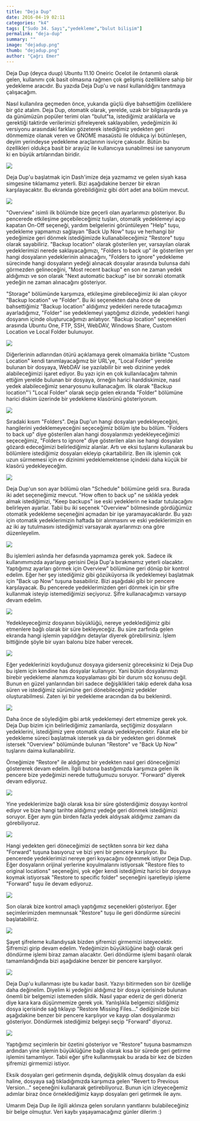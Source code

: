 ```yaml
---
title: "Deja Dup"
date: 2016-04-19 02:11
categories: "k4"
tags: ["Sudo 34. Sayı","yedekleme","bulut bilişim"]
permalink: "deja-dup"
summary: ""
image: "dejadup.png"
thumb: "dejadup.png"
author: "Çağrı Emer"
---
```


Deja Dup (deyca duup) Ubuntu 11.10 Oneiric Ocelot ile öntanımlı olarak gelen, kullanımı çok basit olmasına rağmen çok gelişmiş özelliklere sahip bir yedekleme aracıdır. Bu yazıda Deja Dup'u ve nasıl kullanıldığını tanıtmaya çalışacağım.

Nasıl kullanılıra geçmeden önce, yukarıda güçlü diye bahsettiğim özelliklere bir göz atalım. Deja Dup, otomatik olarak, yerelde, uzak bir bilgisayarda ya da günümüzün popüler terimi olan "bulut"ta, istediğimiz aralıklarla ve gerektiği taktirde verilerimizi şifreleyerek saklayabilen, yedeğimizin iki versiyonu arasındaki farkları gözeterek istediğimiz yedekten geri dönmemize olanak veren ve GNOME masaüstü ile oldukça iyi bütünleşen, deyim yerindeyse yedekleme araçlarının isviçre çakısıdır. Bütün bu özellikleri oldukça basit bir arayüz ile kullanıcıya sunabilmesi ise sanıyorum ki en büyük artılarından biridir.

![](images/post/deja-dup/1.png)

Deja Dup'u başlatmak için Dash'imize deja yazmamız ve gelen siyah kasa simgesine tıklamamız yeterli. Bizi aşağıdakine benzer bir ekran karşılayacaktır. Bu ekranda görebildiğiniz gibi dört adet ana bölüm mevcut.

![](images/post/deja-dup/2.png)

"Overview" isimli ilk bölümde bize geçerli olan ayarlarımızı gösteriyor. Bu pencerede etkileşime geçebileceğimiz tuşları, otomatik yedeklemeyi açıp kapatan On-Off seçeneği, yardım belgelerini görüntüleyen "Help" tuşu, yedekleme yapmamızı sağlayan "Back Up Now" tuşu ve herhangi bir yedeğimize geri dönmek istediğimizde kullanabileceğimiz "Restore" tuşu olarak sayabiliriz. "Backup location" olarak gösterilen yer, varsayılan olarak yedeklerimizi nerede saklayacağımızı, "Folders to back up" ile gösterilen yer hangi dosyaların yedeklerinin alınacağını, "Folders to ignore" yedekleme sürecinde hangi dosyaların yedeği alınacak dosyalar arasında bulunsa dahi görmezden gelineceğini, "Most recent backup" en son ne zaman yedek aldığımızı ve son olarak "Next automatic backup" ise bir sonraki otomatik yedeğin ne zaman alınacağını gösteriyor.

"Storage" bölümünde karşımıza, etkileşime girebileceğimiz iki alan çıkıyor "Backup location" ve "Folder". Bu iki seçenekten daha önce de bahsettiğimiz "Backup location" aldığımız yedekleri nerede tutacağımızı ayarladığımız, "Folder" ise yedeklemeyi yaptığımız dizinde, yedekleri hangi dosyanın içinde oluşturucağımızı anlatıyor. "Backup location" seçenekleri arasında Ubuntu One, FTP, SSH, WebDAV, Windows Share, Custom Location ve Local Folder bulunuyor.

![](images/post/deja-dup/3.png)

Diğerlerinin adlarından ötürü açıklamaya gerek olmamakla birlikte "Custom Location" kendi tanımlayacağımız bir URL'ye, "Local Folder" yerelde bulunan bir dosyaya, WebDAV ise yazılabilir bir web dizinine yedek alabileceğimizi işaret ediyor. Bu yazı için en çok kullanılacağını tahmin ettiğim yerelde bulunan bir dosyaya, örneğin harici harddiskimize, nasıl yedek alabileceğimiz senaryosunu kullanacağım. İlk olarak "Backup location"'i "Local Folder" olarak seçip gelen ekranda "Folder" bölümüne harici diskim üzerinde bir yedekleme klasörünü gösteriyorum.

![](images/post/deja-dup/4.png)

Sıradaki kısım "Folders". Deja Dup'un hangi dosyaları yedekleyeceğini, hangilerini yedeklemeyeceğini seçeceğimiz bölüm işte bu bölüm. "Folders to back up" diye gösterilen alan hangi dosyalarımızı yedekleyeceğimizi seçeceğimiz, "Folders to ignore" diye gösterilen alan ise hangi dosyaları gözardı edeceğimizi belirlediğimiz alanlar. Artı ve eksi tuşlarını kullanarak bu bölümlere istediğimiz dosyaları ekleyip çıkartabiliriz. Ben ilk işlemin çok uzun sürmemesi için ev dizinimi yedeklemektense içindeki daha küçük bir klasörü yedekleyeceğim.

![](images/post/deja-dup/5.png)

Deja Dup'un son ayar bölümü olan "Schedule" bölümüne geldi sıra. Burada iki adet seçeneğimiz mevcut. "How often to back up" ne sıklıkla yedek almak istediğimizi, "Keep backups" ise eski yedeklerin ne kadar tutulacağını belirleyen ayarlar. Tabii bu iki seçenek "Overview" bölmesinde gördüğümüz otomatik yedekleme seçeneğini açmadan bir işe yaramayacaklardır. Bu yazı için otomatik yedeklerimizin haftada bir alınmasını ve eski yedeklerimizin en az iki ay tutulmasını istediğimizi varsayarak ayarlarımızı ona göre düzenleyelim.

![](images/post/deja-dup/6.png)

Bu işlemleri aslında her defasında yapmamıza gerek yok. Sadece ilk kullanımımızda ayarlayıp gerisini Deja Dup'a bırakmamız yeterli olacaktır. Yaptığımız ayarları görmek için Overview" bölümüne geri dönüp bir kontrol edelim. Eğer her şey istediğimiz gibi gözüküyorsa ilk yedeklemeyi başlatmak için "Back up Now" tuşuna basabiliriz. Bizi aşağıdaki gibi bir pencere karşılayacak. Bu pencerede yedeklerimizden geri dönmek için bir şifre kullanmak isteyip istemediğimizi seçiyoruz. Şifre kullanacağımızı varsayıp devam edelim.

![](images/post/deja-dup/7.png)

Yedekleyeceğimiz dosyanın büyüklüğü, nereye yedeklediğimiz gibi etmenlere bağlı olarak bir süre bekleyeceğiz. Bu süre zarfında gelen ekranda hangi işlemin yapıldığını detaylar diyerek görebilirsiniz. İşlem bittiğinde şöyle bir uyarı balonu bize haber verecek.

![](images/post/deja-dup/8.png)

Eğer yedeklerinizi koyduğunuz dosyaya giderseniz göreceksiniz ki Deja Dup bu işlem için kendine has dosyalar kullanıyor. Yani bütün dosyalarımızı birebir yedekleme alanımıza kopyalaması gibi bir durum söz konusu değil. Bunun en güzel yanlarından biri sadece değişiklikleri takip ederek daha kısa süren ve istediğimiz sürümüne geri dönebileceğimiz yedekler oluşturabilmesi. Zaten iyi bir yedekleme aracından da bu beklenirdi.

![](images/post/deja-dup/9.png)

Daha önce de söylediğim gibi artık yedeklemeyi dert etmemize gerek yok. Deja Dup bizim için belirlediğimiz zamanlarda, seçtiğimiz dosyaların yedeklerini, istediğimiz yere otomatik olarak yedekleyecektir. Fakat elle bir yedekleme süreci başlatmak istersek ya da bir yedekten geri dönmek istersek "Overview" bölümünde bulunan "Restore" ve "Back Up Now" tuşlarını daima kullanabiliriz.

Örneğimize "Restore" ile aldığımız bir yedekten nasıl geri döneceğimizi göstererek devam edelim. İlgili butona bastığımızda karşımıza gelen ilk pencere bize yedeğimizi nerede tuttuğumuzu soruyor. "Forward" diyerek devam ediyoruz.

![](images/post/deja-dup/10.png)

Yine yedeklerimize bağlı olarak kısa bir süre gösterdiğimiz dosyayı kontrol ediyor ve bize hangi tarihte aldığımız yedeğe geri dönmek istediğimizi soruyor. Eğer aynı gün birden fazla yedek aldıysak aldığımız zamanı da görebiliyoruz.

![](images/post/deja-dup/11.png)

Hangi yedekten geri döneceğimizi de seçtikten sonra bir kez daha "Forward" tuşuna basıyoruz ve bizi yeni bir pencere karşılıyor. Bu pencerede yedeklerimizi nereye geri koyacağını öğrenmek istiyor Deja Dup. Eğer dosyaların orijinal yerlerine koyulmalarını istiyorsak "Restore files to original locations" seçeneğini, yok eğer kendi istediğimiz harici bir dosyaya koymak istiyorsak "Restore to specific folder" seçeneğini işaretleyip işleme "Forward" tuşu ile devam ediyoruz.

![](images/post/deja-dup/12.png)

Son olarak bize kontrol amaçlı yaptığımız seçenekleri gösteriyor. Eğer seçimlerimizden memnunsak "Restore" tuşu ile geri döndürme sürecini başlatabiliriz.

![](images/post/deja-dup/13.png)

Şayet şifreleme kullandıysak bizden şifremizi girmemizi isteyecektir. Şifremizi girip devam edelim. Yedeğimizin büyüklüğüne bağlı olarak geri döndürme işlemi biraz zaman alacaktır. Geri döndürme işlemi başarılı olarak tamamlandığında bizi aşağıdakine benzer bir pencere karşılıyor.

![](images/post/deja-dup/14.png)

Deja Dup'u kullanması işte bu kadar basit. Yazıyı bitirmeden son bir özelliğe daha değinelim. Diyelim ki yedeğini aldığımız bir dosya içerisinde bulunan önemli bir belgemizi istemeden sildik. Nasıl yapar ederiz de geri döneriz diye kara kara düşünmemize gerek yok. Yanlışlıkla belgemizi sildiğimiz dosya içerisinde sağ tıklayıp "Restore Missing Files..." dediğimizde bizi aşağıdakine benzer bir pencere karşılıyor ve kayıp olan dosyalarımızı gösteriyor. Döndürmek istediğimiz belgeyi seçip "Forward" diyoruz.

![](images/post/deja-dup/15.png)

Yaptığımız seçimlerin bir özetini gösteriyor ve "Restore" tuşuna basmamızın ardından yine işlemin büyüklüğüne bağlı olarak kısa bir sürede geri getirme işlemini tamamlıyor. Tabii eğer şifre kullanmışsak bu arada bir kez de bizden şifremizi girmemizi istiyor.

Eksik dosyaları geri getirmenin dışında, değişiklik olmuş dosyaları da eski haline, dosyaya sağ tıkladığımızda karşımıza gelen "Revert to Previous Version..." seçeneğini kullanarak getirebiliyoruz. Bunun için izleyeceğemiz adımlar biraz önce örneklediğimiz kayıp dosyaları geri getirmek ile aynı.

Umarım Deja Dup ile ilgili aklınıza gelen soruların yanıtlarını bulabileceğiniz bir belge olmuştur. Veri kaybı yaşayamacağınız günler dilerim :)
